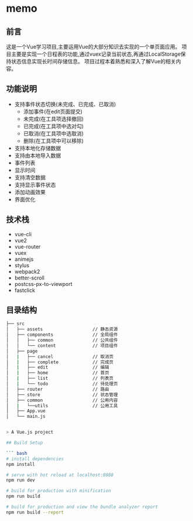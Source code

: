 # memo

## 前言
这是一个Vue学习项目,主要运用Vue的大部分知识去实现的一个单页面应用。
项目主要是实现一个日程表的功能,通过vuex记录当前状态,再通过LocalStorage保持状态信息实现长时间存储信息。
项目过程本着熟悉和深入了解Vue的相关内容。

## 功能说明
- 支持事件状态切换(未完成、已完成、已取消)
  - 添加事件(在edit页面提交)
  - 未完成(在工具项选择撤回)
  - 已完成(在工具项中选对勾)
  - 已取消(在工具项中选取消)
  - 删除(在工具项中可以移除)
- 支持本地化存储数据
- 支持由本地导入数据
- 事件列表
- 显示时间
- 支持清空数据
- 支持显示事件状态
- 添加动画效果
- 界面优化

## 技术栈

*  vue-cli
*  vue2
*  vue-router
*  vuex
*  animejs
*  stylus
*  webpack2
*  better-scroll
*  postcss-px-to-viewport
*  fastclick

## 目录结构

``` bash
├── src                          
│   ├── assets                   // 静态资源
│   ├── components               // 全局组件
│   │   ├── common               // 公共组件
│   │   └── content              // 项目组件
│   ├── page                   
│   |   ├── cancel               // 取消页
│   |   ├── complete             // 完成页
│   |   ├── edit                 // 编辑
│   |   ├── home                 // 首页
│   |   ├── list                 // 列表页
│   |   └── todo                 // 待处理页
│   ├── router                   // 路由
│   ├── store                    // 状态管理
│   ├── common                   // 公用内容
│   |   └──utils                 // 公用工具
│   ├── App.vue
│   └── main.js


> A Vue.js project

## Build Setup

``` bash
# install dependencies
npm install

# serve with hot reload at localhost:8080
npm run dev

# build for production with minification
npm run build

# build for production and view the bundle analyzer report
npm run build --report


